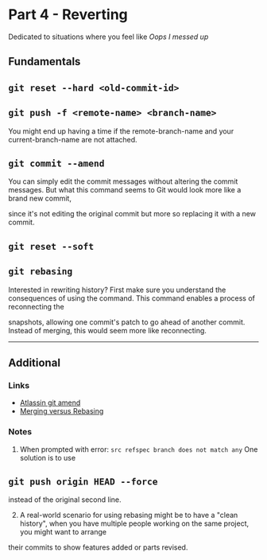 # Part 4 - Reverting
Dedicated to situations where you feel like _Oops I messed up_


## Fundamentals


## `git reset --hard <old-commit-id>`

## `git push -f <remote-name> <branch-name>`

You might end up having a time if the remote-branch-name and your current-branch-name are not attached. 


## `git commit --amend`

You can simply edit the commit messages without altering the commit messages. But what this command seems to Git would look more like a brand new commit, 


since it's not editing the original commit but more so replacing it with a new commit.


## `git reset --soft`

## `git rebasing`

Interested in rewriting history? First make sure you understand the consequences of using the command. This command enables a process of reconnecting the


snapshots, allowing one commit's patch to go ahead of another commit. Instead of merging, this would seem more like reconnecting. 

---

## Additional


### Links
- [Atlassin git amend](https://www.atlassian.com/git/tutorials/rewriting-history#git-commit--amend)
- [Merging versus Rebasing](https://www.atlassian.com/git/tutorials/merging-vs-rebasing)


### Notes
1. When prompted with error: ``` src refspec branch does not match any ``` 
One solution is to use 
## `git push origin HEAD --force `
instead of the original second line.


2. A real-world scenario for using rebasing might be to have a "clean history", when you have multiple people working on the same project, you might want to arrange 


their commits to show features added or parts revised.
